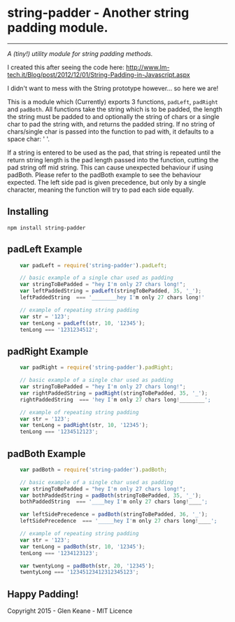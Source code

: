 # string-padder - Another string padding module.
---------------

*A (tiny!) utility module for string padding methods.*

I created this after seeing the code here: http://www.lm-tech.it/Blog/post/2012/12/01/String-Padding-in-Javascript.aspx

I didn't want to mess with the String prototype however... so here we are!

This is a module which (Currently) exports 3 functions, `padLeft`, `padRight` and `padBoth`. All functions take the string which is to be padded, the length the string must be padded to and optionally the string of chars or a single char to pad the string with, and returns the padded string. If no string of chars/single char is passed into the function to pad with, it defaults to a space char: ' '.

If a string is entered to be used as the pad, that string is repeated until the return string length is the pad length passed into the function, cutting the pad string off mid string. This can cause unexpected behaviour if using padBoth. Please refer to the padBoth example to see the behaviour expected. The left side pad is given precedence, but only by a single character, meaning the function will try to pad each side equally.

## Installing

```npm install string-padder```


## padLeft Example
```javascript
	var padLeft = require('string-padder').padLeft;

	// basic example of a single char used as padding
	var stringToBePadded = "hey I'm only 27 chars long!";
	var leftPaddedString = padLeft(stringToBePadded, 35, '_');
	leftPaddedString  === '________hey I'm only 27 chars long!'

	// example of repeating string padding
	var str = '123';
	var tenLong = padLeft(str, 10, '12345');
	tenLong === '1231234512';
```

## padRight Example
```javascript
	var padRight = require('string-padder').padRight;

	// basic example of a single char used as padding
	var stringToBePadded = "hey I'm only 27 chars long!";
	var rightPaddedString = padRight(stringToBePadded, 35, '_');
	rightPaddedString  === 'hey I'm only 27 chars long!________';

	// example of repeating string padding
	var str = '123';
	var tenLong = padRight(str, 10, '12345');
	tenLong === '1234512123';
```

## padBoth Example
```javascript
	var padBoth = require('string-padder').padBoth;

	// basic example of a single char used as padding
	var stringToBePadded = "hey I'm only 27 chars long!";
	var bothPaddedString = padBoth(stringToBePadded, 35, '_');
	bothPaddedString  === '____hey I'm only 27 chars long!____';

	var leftSidePrecedence = padBoth(stringToBePadded, 36, '_');
	leftSidePrecedence  === '_____hey I'm only 27 chars long!____';

	// example of repeating string padding
	var str = '123';
	var tenLong = padBoth(str, 10, '12345');
	tenLong === '1234123123';

	var twentyLong = padBoth(str, 20, '12345');
	twentyLong === '12345123412312345123';
```

## Happy Padding!

Copyright 2015 - Glen Keane - MIT Licence
